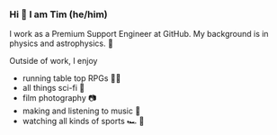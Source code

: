### Hi :wave: I am Tim (he/him)

I work as a Premium Support Engineer at GitHub. My background is in physics and astrophysics. :telescope:

Outside of work, I enjoy
- running table top RPGs :game_die::game_die:
- all things sci-fi :rocket:
- film photography :camera:
- making and listening to music :guitar:
- watching all kinds of sports :racing_car: :football:

<!--
**sn2b/sn2b** is a ✨ _special_ ✨ repository because its `README.md` (this file) appears on your GitHub profile.

Here are some ideas to get you started:

- 🔭 I’m currently working on ...
- 🌱 I’m currently learning ...
- 👯 I’m looking to collaborate on ...
- 🤔 I’m looking for help with ...
- 💬 Ask me about ...
- 📫 How to reach me: ...
- 😄 Pronouns: ...
- ⚡ Fun fact: ...
-->
